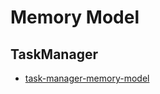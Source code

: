 # Memory Model

## TaskManager

- [task-manager-memory-model](https://ci.apache.org/projects/flink/flink-docs-release-1.12/deployment/memory/mem_setup_tm.html#detailed-memory-model)